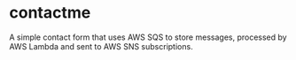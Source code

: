 # contactme
A simple contact form that uses AWS SQS to store messages, processed by AWS Lambda and sent to AWS SNS subscriptions.
